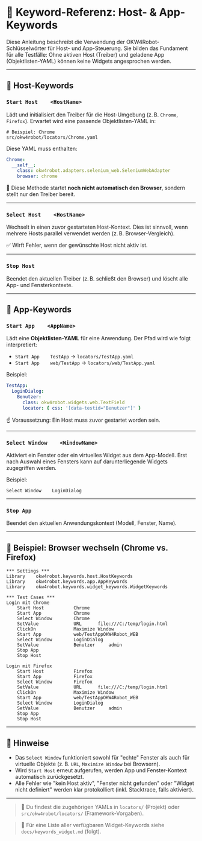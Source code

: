# 🧭 Keyword-Referenz: Host- & App-Keywords

Diese Anleitung beschreibt die Verwendung der OKW4Robot-Schlüsselwörter für Host- und App-Steuerung. Sie bilden das Fundament für alle Testfälle: Ohne aktiven Host (Treiber) und geladene App (Objektlisten-YAML) können keine Widgets angesprochen werden.

---

## 🔌 Host-Keywords

### `Start Host    <HostName>`
Lädt und initialisiert den Treiber für die Host-Umgebung (z. B. `Chrome`, `Firefox`). Erwartet wird eine passende Objektlisten-YAML in:

```
# Beispiel: Chrome
src/okw4robot/locators/Chrome.yaml
```

Diese YAML muss enthalten:
```yaml
Chrome:
  __self__:
    class: okw4robot.adapters.selenium_web.SeleniumWebAdapter
    browser: chrome
```

🔄 Diese Methode startet **noch nicht automatisch den Browser**, sondern stellt nur den Treiber bereit.

---

### `Select Host    <HostName>`
Wechselt in einen zuvor gestarteten Host-Kontext. Dies ist sinnvoll, wenn mehrere Hosts parallel verwendet werden (z. B. Browser-Vergleich).

✅ Wirft Fehler, wenn der gewünschte Host nicht aktiv ist.

---

### `Stop Host`
Beendet den aktuellen Treiber (z. B. schließt den Browser) und löscht alle App- und Fensterkontexte.

---

## 🧱 App-Keywords

### `Start App    <AppName>`
Lädt eine **Objektlisten-YAML** für eine Anwendung. Der Pfad wird wie folgt interpretiert:

- `Start App    TestApp` → `locators/TestApp.yaml`
- `Start App    web/TestApp` → `locators/web/TestApp.yaml`

Beispiel:
```yaml
TestApp:
  LoginDialog:
    Benutzer:
      class: okw4robot.widgets.web.TextField
      locator: { css: '[data-testid="Benutzer"]' }
```

☝️ Voraussetzung: Ein Host muss zuvor gestartet worden sein.

---

### `Select Window    <WindowName>`
Aktiviert ein Fenster oder ein virtuelles Widget aus dem App-Modell. Erst nach Auswahl eines Fensters kann auf darunterliegende Widgets zugegriffen werden.

Beispiel:
```
Select Window    LoginDialog
```

---

### `Stop App`
Beendet den aktuellen Anwendungskontext (Modell, Fenster, Name).

---

## 🧪 Beispiel: Browser wechseln (Chrome vs. Firefox)

```robotframework
*** Settings ***
Library    okw4robot.keywords.host.HostKeywords
Library    okw4robot.keywords.app.AppKeywords
Library    okw4robot.keywords.widget_keywords.WidgetKeywords

*** Test Cases ***
Login mit Chrome
    Start Host           Chrome
    Start App            Chrome
    Select Window        Chrome
    SetValue             URL      file:///C:/temp/login.html
    ClickOn              Maximize Window
    Start App            web/TestAppOKW4Robot_WEB
    Select Window        LoginDialog
    SetValue             Benutzer     admin
    Stop App
    Stop Host

Login mit Firefox
    Start Host           Firefox
    Start App            Firefox
    Select Window        Firefox
    SetValue             URL      file:///C:/temp/login.html
    ClickOn              Maximize Window
    Start App            web/TestAppOKW4Robot_WEB
    Select Window        LoginDialog
    SetValue             Benutzer     admin
    Stop App
    Stop Host
```

---

## 📌 Hinweise

- Das `Select Window` funktioniert sowohl für "echte" Fenster als auch für virtuelle Objekte (z. B. `URL`, `Maximize Window` bei Browsern).
- Wird `Start Host` erneut aufgerufen, werden App und Fenster-Kontext automatisch zurückgesetzt.
- Alle Fehler wie "kein Host aktiv", "Fenster nicht gefunden" oder "Widget nicht definiert" werden klar protokolliert (inkl. Stacktrace, falls aktiviert).

---

> 📂 Du findest die zugehörigen YAMLs in `locators/` (Projekt) oder `src/okw4robot/locators/` (Framework-Vorgaben).

> 🧩 Für eine Liste aller verfügbaren Widget-Keywords siehe `docs/keywords_widget.md` (folgt).

